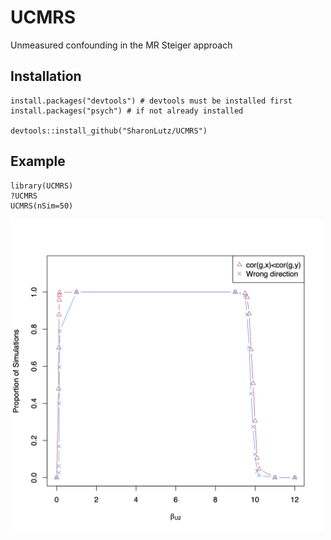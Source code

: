 # UCMRS
Unmeasured confounding in the MR Steiger approach

## Installation
```
install.packages("devtools") # devtools must be installed first
install.packages("psych") # if not already installed 

devtools::install_github("SharonLutz/UCMRS")
```
## Example
```
library(UCMRS)
?UCMRS
UCMRS(nSim=50)
```

<img src="ucmrs.png" width="500">
